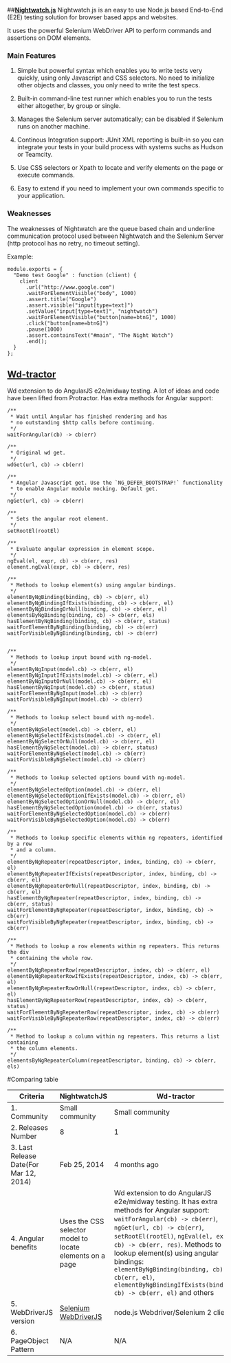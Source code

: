 ##**[Nightwatch.js](https://github.com/beatfactor/nightwatch)**
Nightwatch.js is an easy to use Node.js based End-to-End (E2E) testing solution for browser based apps and websites.

It uses the powerful Selenium WebDriver API to perform commands and assertions on DOM elements.

### Main Features
1. Simple but powerful syntax which enables you to write tests very quickly, using only Javascript and CSS selectors. No need to initialize other objects and classes, you only need to write the test specs.

2. Built-in command-line test runner which enables you to run the tests either altogether, by group or single.

3. Manages the Selenium server automatically; can be disabled if Selenium runs on another machine.

4. Continous Integration support: JUnit XML reporting is built-in so you can integrate your tests in your build process with systems suchs as Hudson or Teamcity.

5. Use CSS selectors or Xpath to locate and verify elements on the page or execute commands.

6. Easy to extend if you need to implement your own commands specific to your application.

### Weaknesses
The weaknesses of Nightwatch are the queue based chain and underline communication protocol used between Nightwatch and the Selenium Server (http protocol has no retry, no timeout setting).

Example:

    module.exports = {
      "Demo test Google" : function (client) {
        client
          .url("http://www.google.com")
          .waitForElementVisible("body", 1000)
          .assert.title("Google")
          .assert.visible("input[type=text]")
          .setValue("input[type=text]", "nightwatch")
          .waitForElementVisible("button[name=btnG]", 1000)
          .click("button[name=btnG]")
          .pause(1000)
          .assert.containsText("#main", "The Night Watch")
          .end();
      }
    };

## **[Wd-tractor](https://github.com/sebv/wd-tractor)**
Wd extension to do AngularJS e2e/midway testing.  A lot of ideas and code have been lifted from Protractor.
Has extra methods for Angular support:

    /**
     * Wait until Angular has finished rendering and has
     * no outstanding $http calls before continuing.
     */
    waitForAngular(cb) -> cb(err)

    /**
     * Original wd get.
     */
    wdGet(url, cb) -> cb(err)
    
    /**
     * Angular Javascript get. Use the `NG_DEFER_BOOTSTRAP!` functionality
     * to enable Angular module mocking. Default get.
     */
    ngGet(url, cb) -> cb(err)
    
    /**
     * Sets the angular root element.
     */
    setRootEl(rootEl)
    
    /**
     * Evaluate angular expression in element scope.
     */
    ngEval(el, expr, cb) -> cb(err, res)
    element.ngEval(expr, cb) -> cb(err, res)
    
    /**
     * Methods to lookup element(s) using angular bindings.
     */
    elementByNgBinding(binding, cb) -> cb(err, el)
    elementByNgBindingIfExists(binding, cb) -> cb(err, el)
    elementByNgBindingOrNull(binding, cb) -> cb(err, el)
    elementsByNgBinding(binding, cb) -> cb(err, els)
    hasElementByNgBinding(binding, cb) -> cb(err, status)
    waitForElementByNgBinding(binding, cb) -> cb(err)
    waitForVisibleByNgBinding(binding, cb) -> cb(err)
    
    
    /**
     * Methods to lookup input bound with ng-model.
     */
    elementByNgInput(model.cb) -> cb(err, el)
    elementByNgInputIfExists(model.cb) -> cb(err, el)
    elementByNgInputOrNull(model.cb) -> cb(err, el)
    hasElementByNgInput(model.cb) -> cb(err, status)
    waitForElementByNgInput(model.cb) -> cb(err)
    waitForVisibleByNgInput(model.cb) -> cb(err)
    
    /**
     * Methods to lookup select bound with ng-model.
     */
    elementByNgSelect(model.cb) -> cb(err, el)
    elementByNgSelectIfExists(model.cb) -> cb(err, el)
    elementByNgSelectOrNull(model.cb) -> cb(err, el)
    hasElementByNgSelect(model.cb) -> cb(err, status)
    waitForElementByNgSelect(model.cb) -> cb(err)
    waitForVisibleByNgSelect(model.cb) -> cb(err)
    
    /**
     * Methods to lookup selected options bound with ng-model.
     */
    elementByNgSelectedOption(model.cb) -> cb(err, el)
    elementByNgSelectedOptionIfExists(model.cb) -> cb(err, el)
    elementByNgSelectedOptionOrNull(model.cb) -> cb(err, el)
    hasElementByNgSelectedOption(model.cb) -> cb(err, status)
    waitForElementByNgSelectedOption(model.cb) -> cb(err)
    waitForVisibleByNgSelectedOption(model.cb) -> cb(err)
    
    /**
     * Methods to lookup specific elements within ng repeaters, identified by a row
     * and a column.
     */
    elementByNgRepeater(repeatDescriptor, index, binding, cb) -> cb(err, el)
    elementByNgRepeaterIfExists(repeatDescriptor, index, binding, cb) -> cb(err, el)
    elementByNgRepeaterOrNull(repeatDescriptor, index, binding, cb) -> cb(err, el)
    hasElementByNgRepeater(repeatDescriptor, index, binding, cb) -> cb(err, status)
    waitForElementByNgRepeater(repeatDescriptor, index, binding, cb) -> cb(err)
    waitForVisibleByNgRepeater(repeatDescriptor, index, binding, cb) -> cb(err)
    
    /**
     * Methods to lookup a row elements within ng repeaters. This returns the div
     * containing the whole row.
     */
    elementByNgRepeaterRow(repeatDescriptor, index, cb) -> cb(err, el)
    elementByNgRepeaterRowIfExists(repeatDescriptor, index, cb) -> cb(err, el)
    elementByNgRepeaterRowOrNull(repeatDescriptor, index, cb) -> cb(err, el)
    hasElementByNgRepeaterRow(repeatDescriptor, index, cb) -> cb(err, status)
    waitForElementByNgRepeaterRow(repeatDescriptor, index, cb) -> cb(err)
    waitForVisibleByNgRepeaterRow(repeatDescriptor, index, cb) -> cb(err)
    
    /**
     * Method to lookup a column within ng repeaters. This returns a list containing
     * the column elements.
     */
    elementsByNgRepeaterColumn(repeatDescriptor, binding, cb) -> cb(err, els)


#Comparing table

| Criteria   | NightwatchJS | Wd-tractor | WD.js |
| ----------  | ------------ | --- | --- |
| 1. Community | Small community  | Small community | Big community |
| 2. Releases Number | 8 | 1 | 51 |
| 3. Last Release Date(For Mar 12, 2014) | Feb 25, 2014 | 4 months ago | Mar 7, 2014 |
| 4. Angular benefits | Uses the CSS selector model to locate elements on a page | Wd extension to do AngularJS e2e/midway testing. It has extra methods for Angular support: `waitForAngular(cb) -> cb(err)`, `ngGet(url, cb) -> cb(err)`, `setRootEl(rootEl)`, `ngEval(el, expr, cb) -> cb(err, res)`. Methods to lookup element(s) using angular bindings: `elementByNgBinding(binding, cb) -> cb(err, el)`, `elementByNgBindingIfExists(binding, cb) -> cb(err, el)` and others| It's pure WD library |
| 5. WebDriverJS version | [Selenium WebDriverJS](http://docs.seleniumhq.org/docs/03_webdriver.jsp) | node.js Webdriver/Selenium 2 client | node.js Webdriver/Selenium 2 client |
| 6. PageObject Pattern | N/A | N/A | N/A |



